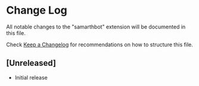# Change Log

All notable changes to the "samarthbot" extension will be documented in this file.

Check [Keep a Changelog](http://keepachangelog.com/) for recommendations on how to structure this file.

## [Unreleased]

- Initial release